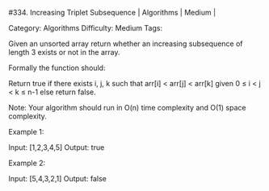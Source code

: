 #334. Increasing Triplet Subsequence | Algorithms | Medium | 

Category: Algorithms
Difficulty: Medium
Tags: 

Given an unsorted array return whether an increasing subsequence of length 3 exists or not in the array.

Formally the function should:

Return true if there exists i, j, k 
such that arr[i] < arr[j] < arr[k] given 0 ≤ i < j < k ≤ n-1 else return false.

Note: Your algorithm should run in O(n) time complexity and O(1) space complexity.


Example 1:


Input: [1,2,3,4,5]
Output: true



Example 2:


Input: [5,4,3,2,1]
Output: false



